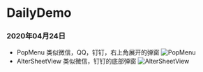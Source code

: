 # DailyDemo

### 2020年04月24日
- PopMenu
类似微信，QQ，钉钉，右上角展开的弹窗
![PopMenu]("https://github.com/wuvdan/DailyDemo/blob/master/Pic/PopMenu")
- AlterSheetView
类似微信，钉钉的底部弹窗
![AlterSheetView]("https://github.com/wuvdan/DailyDemo/blob/master/Pic/AlterSheetView.png")
